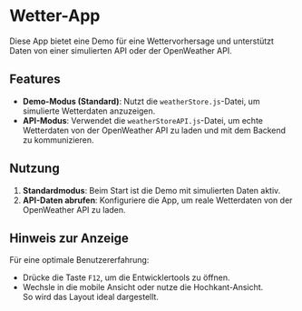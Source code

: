 # Wetter-App

Diese App bietet eine Demo für eine Wettervorhersage und unterstützt Daten von einer simulierten API oder der OpenWeather API.

## Features

- **Demo-Modus (Standard)**: Nutzt die `weatherStore.js`-Datei, um simulierte Wetterdaten anzuzeigen.
- **API-Modus**: Verwendet die `weatherStoreAPI.js`-Datei, um echte Wetterdaten von der OpenWeather API zu laden und mit dem Backend zu kommunizieren.

## Nutzung

1. **Standardmodus**: Beim Start ist die Demo mit simulierten Daten aktiv.
2. **API-Daten abrufen**: Konfiguriere die App, um reale Wetterdaten von der OpenWeather API zu laden.

## Hinweis zur Anzeige

Für eine optimale Benutzererfahrung:
- Drücke die Taste `F12`, um die Entwicklertools zu öffnen.
- Wechsle in die mobile Ansicht oder nutze die Hochkant-Ansicht.  
  So wird das Layout ideal dargestellt.

##
